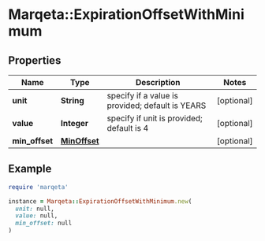 # Marqeta::ExpirationOffsetWithMinimum

## Properties

| Name | Type | Description | Notes |
| ---- | ---- | ----------- | ----- |
| **unit** | **String** | specify if a value is provided; default is YEARS | [optional] |
| **value** | **Integer** | specify if unit is provided; default is 4 | [optional] |
| **min_offset** | [**MinOffset**](MinOffset.md) |  | [optional] |

## Example

```ruby
require 'marqeta'

instance = Marqeta::ExpirationOffsetWithMinimum.new(
  unit: null,
  value: null,
  min_offset: null
)
```

